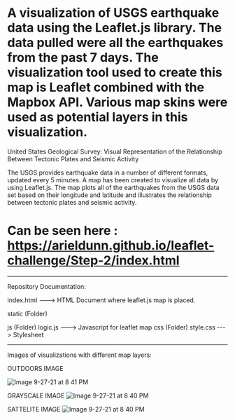 # A visualization of USGS earthquake data using the Leaflet.js library. The data pulled were all the earthquakes from the past 7 days. The visualization tool used to create this map is Leaflet combined with the Mapbox API. Various map skins were used as potential layers in this visualization. 


United States Geological Survey: Visual Representation of the Relationship Between Tectonic Plates and Seismic Activity

The USGS provides earthquake data in a number of different formats, updated every 5 minutes.
A map has been created to visualize all data by using Leaflet.js. The map plots all of the earthquakes from the USGS data set based on their longitude and latitude and illustrates the relationship between tectonic plates and seismic activity.
# Can be seen here : https://arieldunn.github.io/leaflet-challenge/Step-2/index.html

____________________________________________
Repository Documentation:

index.html ---> HTML Document where leaflet.js map is placed.

static (Folder)

js (Folder)
logic.js ---> Javascript for leaflet map
css (Folder)
style.css ---> Stylesheet
_____________________________________________

Images of visualizations with different map layers:

OUTDOORS IMAGE

![Image 9-27-21 at 8 41 PM](https://user-images.githubusercontent.com/82057838/135004320-c79ea2e9-f1ed-44c0-a308-0e691c166005.jpg)

GRAYSCALE IMAGE
![Image 9-27-21 at 8 40 PM](https://user-images.githubusercontent.com/82057838/135004310-c810a22f-de60-49c9-ae20-05db61d64a98.jpg)

SATTELITE IMAGE
![Image 9-27-21 at 8 40 PM](https://user-images.githubusercontent.com/82057838/135004292-b9745ea1-b1ce-437c-b1e3-efbdca998539.jpg)
